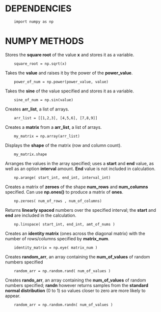 # DEPENDENCIES

        import numpy as np


# NUMPY METHODS

Stores the **square root** of the value **x** and stores it as a variable.

        square_root = np.sqrt(x)

Takes the **value** and raises it by the power of the **power_value**.

        power_of_num = np.power(power_value, value)

Takes the **sine** of the value specified and stores it as a variable.

        sine_of_num = np.sin(value)

Creates **arr_list**,  a list of arrays.

        arr_list = [[1,2,3], [4,5,6], [7,8,9]]

Creates a **matrix** from a **arr_list**, a list of arrays. 

        my_matrix = np.array(arr_list)

Displays the **shape** of the matrix (row and column count).

        my_matrix.shape

Arranges the values in the array specified; uses a **start** and **end** value, as well as an option **interval** amount. **End** value is not included in calculation.

        np.arange( start_int, end_int, interval_int)

Creates a matrix of **zeroes** of the shape **num_rows** and **num_columns** specified. Can use **np.ones()** to produce a matrix of **ones**.

        np.zeroes( num_of_rows , num_of_columns)

Returns **linearly spaced** numbers over the specified interval; the **start** and **end** are included in the calculation.

        np.linspace( start_int, end_int, amt_of_nums )

Creates an **identity matrix** (ones across the diagonal matrix) with the number of rows/columns specified by **matrix_num**.

        identity_matrix = np.eye( matrix_num )

Creates **random_arr**, an array containing the **num_of_values** of random numbers specified

        random_arr = np.random.rand( num_of_values )

Creates **rando_arr**, an array containing the **num_of_values** of random numbers specified; **randn** however returns samples from the **standard normal distribution** (0 to 1) so values closer to zero are more likely to appear.

        random_arr = np.random.randn( num_of_values )

